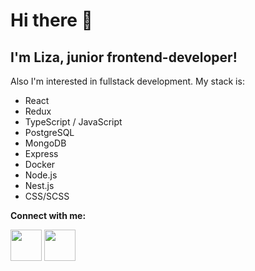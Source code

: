 # Hi there 👋
## I'm Liza, junior frontend-developer!
Also I'm interested in fullstack development. My stack is:
* React
* Redux
* TypeScript / JavaScript
* PostgreSQL
* MongoDB
* Express
* Docker
* Node.js
* Nest.js
* CSS/SCSS

**Connect with me:**

<img src="https://github.com/seyelich/seyelich/assets/98465083/c190d98d-c67e-466a-8bc4-cfc9f340898e" width="50">
<img src="https://github.com/seyelich/seyelich/assets/98465083/f4fbfdef-2b07-452d-853e-35777f8ff857" width="50">

<!--
**seyelich/seyelich** is a ✨ _special_ ✨ repository because its `README.md` (this file) appears on your GitHub profile.

Here are some ideas to get you started:

- 🔭 I’m currently working on ...
- 🌱 I’m currently learning ...
- 👯 I’m looking to collaborate on ...
- 🤔 I’m looking for help with ...
- 💬 Ask me about ...
- 📫 How to reach me: ...
- 😄 Pronouns: ...
- ⚡ Fun fact: ...
-->
